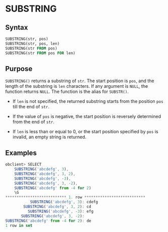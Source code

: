 # SUBSTRING

## Syntax

```sql
SUBSTRING(str, pos)  
SUBSTRING(str, pos, len)         
SUBSTRING(str FROM pos)      
SUBSTRING(str FROM pos FOR len)
```

## Purpose

`SUBSTRING()` returns a substring of `str`. The start position is `pos`, and the length of the substring is `len` characters. If any argument is `NULL`, the function returns `NULL`. The function is the alias for `SUBSTR()`.

* If `len` is not specified, the returned substring starts from the position `pos` till the end of `str`.

* If the value of `pos` is negative, the start position is reversely determined from the end of `str`.

* If `len` is less than or equal to 0, or the start position specified by `pos` is invalid, an empty string is returned.

## Examples

```javascript
obclient> SELECT
    SUBSTRING('abcdefg', 3),
    SUBSTRING('abcdefg', 3, 2),
    SUBSTRING('abcdefg', -3),
    SUBSTRING('abcdefg', 3, -2),
    SUBSTRING('abcdefg' from -4 for 2)
    \G
*************************** 1. row ***************************
           SUBSTRING('abcdefg', 3): cdefg
        SUBSTRING('abcdefg', 3, 2): cd
          SUBSTRING('abcdefg', -3): efg
       SUBSTRING('abcdefg', 3, -2):
SUBSTRING('abcdefg' from -4 for 2): de
1 row in set
```
